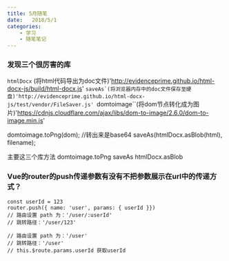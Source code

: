 ```yaml
---
title: 5月随笔
date:   2018/5/1
categories: 
    - 学习
    - 随笔笔记 
---
```


### 发现三个很厉害的库
``htmlDocx`` (将html代码导出为doc文件)'http://evidenceprime.github.io/html-docx-js/build/html-docx.js'
``saveAs`(将浏览器内存中的doc文件保存至硬盘)'http://evidenceprime.github.io/html-docx-js/test/vendor/FileSaver.js'
``domtoimage``(将dom节点转化成为图片)'https://cdnjs.cloudflare.com/ajax/libs/dom-to-image/2.6.0/dom-to-image.min.js'

domtoimage.toPng(dom); //转出来是base64
saveAs(htmlDocx.asBlob(html), filename); 

主要这三个库方法
domtoimage.toPng
saveAs
htmlDocx.asBlob  

### Vue的router的push传递参数有没有不把参数展示在url中的传递方式？
```javascipt
const userId = 123
router.push({ name: 'user', params: { userId }})
// 路由设置 path 为：'/user/:userId'
// 跳转路径：'/user/123'

// 路由设置 path 为：'/user'
// 跳转路径：'/user'
// this.$route.params.userId 获取userId
```